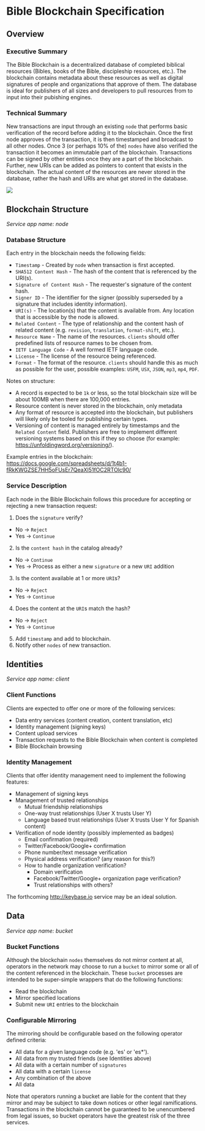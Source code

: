 # Bible Blockchain Specification

## Overview

### Executive Summary

The Bible Blockchain is a decentralized database of completed biblical resources (Bibles, books of the Bible, discipleship resources, etc.).  The blockchain contains metadata about these resources as well as digital signatures of people and organizations that approve of them.  The database is ideal for publishers of all sizes and developers to pull resources from to input into their pubishing engines.

### Technical Summary

New transactions are input through an existing `node` that performs basic verification of the record before adding it to the blockchain.  Once the first node approves of the transaction, it is then timestamped and broadcast to all other nodes.  Once 3 (or perhaps 10% of the) `nodes` have also verified the transaction it becomes an immutable part of the blockchain.  Transactions can be signed by other entities once they are a part of the blockchain.  Further, new URIs can be added as pointers to content that exists in the blockchain.  The actual content of the resources are never stored in the database, rather the hash and URIs are what get stored in the database.

<img src="https://docs.google.com/drawings/d/1KobvkGFYO16XAC7DBh7Xc5tkhkeBpXfMV8-dUgF-3bo/pub?w=910&amp;h=647">

## Blockchain Structure
*Service app name: node*

### Database Structure
Each entry in the blockchain needs the following fields:

 - `Timestamp` - Created by `node` when transaction is first accepted.
 - `SHA512 Content Hash` - The hash of the content that is referenced by the URI(s).
 - `Signature of Content Hash` - The requester's signature of the content hash.
 - `Signer ID` - The identifier for the signer (possibly superseded by a signature that includes identity information).
 - `URI(s)` - The location(s) that the content is available from.  Any location that is accessible by the node is allowed.
 - `Related Content` - The type of relationship and the content hash of related content (e.g. `revision`, `translation`, `format-shift`, etc.).
 - `Resource Name` - The name of the resources.  `clients` should offer predefined lists of resource names to be chosen from.
 - `IETF Language Code` - A well formed IETF language code.
 - `License` - The license of the resource being referenced.
 - `Format` - The format of the resource.  `clients` should handle this as much as possible for the user, possible examples: `USFM`, `USX`, `JSON`, `mp3`, `mp4`, `PDF`.

Notes on structure:
 - A record is expected to be `1k` or less, so the total blockchain size will be about 100MB when there are 100,000 entries.
 - Resource content is never stored in the blockchain, only metadata
 - Any format of resource is accepted into the blockchain, but publishers will likely only be tooled for publishing certain types.
 - Versioning of content is managed entirely by timestamps and the `Related Content` field.  Publishers are free to implement different versioning systems based on this if they so choose (for example: https://unfoldingword.org/versioning/).

Example entries in the blockchain:
https://docs.google.com/spreadsheets/d/1t4b1-fRkKWGZSE7HH5oFUsEr7QeaXl51fOC2RTOlc90/

### Service Description
Each node in the Bible Blockchain follows this procedure for accepting or rejecting a new transaction request:

1. Does the `signature` verify?
 - No → `Reject`
 - Yes → `Continue`
2. Is the `content hash` in the catalog already?
 - No → `Continue`
 - Yes → Process as either a new `signature` or a new `URI` addition
3. Is the content available at 1 or more `URI`s?
 - No → `Reject`
 - Yes → `Continue`
4. Does the content at the `URI`s match the hash?
 - No → `Reject`
 - Yes → `Continue`
5. Add `timestamp` and add to blockchain.
6. Notify other `nodes` of new transaction.


## Identities
*Service app name: client*

### Client Functions

Clients are expected to offer one or more of the following services:

 - Data entry services (content creation, content translation, etc)
 - Identity management (signing keys)
 - Content upload services
 - Transaction requests to the Bible Blockchain when content is completed
 - Bible Blockchain browsing

### Identity Management

Clients that offer identity management need to implement the following features:

 - Management of signing keys
 - Management of trusted relationships
   - Mutual friendship relationships
   - One-way trust relationships (User X trusts User Y)
   - Language based trust relationships (User X trusts User Y for Spanish content)
 - Verification of node identity (possibly implemented as badges)
   - Email confirmation (required)
   - Twitter/Facebook/Google+ confirmation
   - Phone number/text message verification
   - Physical address verification? (any reason for this?)
   - How to handle organization verification?
     - Domain verification
     - Facebook/Twitter/Google+ organization page verification?
     - Trust relationships with others?

The forthcoming http://keybase.io service may be an ideal solution.


## Data
*Service app name: bucket*

### Bucket Functions

Although the blockchain `nodes` themselves do not mirror content at all, operators in the network may choose to run a `bucket` to mirror some or all of the content referenced in the blockchain.  These `bucket` processes are intended to be super-simple wrappers that do the following functions:

 - Read the blockchain
 - Mirror specified locations
 - Submit new `URI` entries to the blockchain

### Configurable Mirroring

The mirroring should be configurable based on the following operator defined criteria:

 - All data for a given language code (e.g. 'es' or 'es*').
 - All data from my trusted friends (see Identities above)
 - All data with a certain number of `signatures`
 - All data with a certain `license`
 - Any combination of the above
 - All data

Note that operators running a bucket are liable for the content that they mirror and may be subject to take down notices or other legal ramifications.  Transactions in the blockchain cannot be guaranteed to be unencumbered from legal issues, so bucket operators have the greatest risk of the three services.
